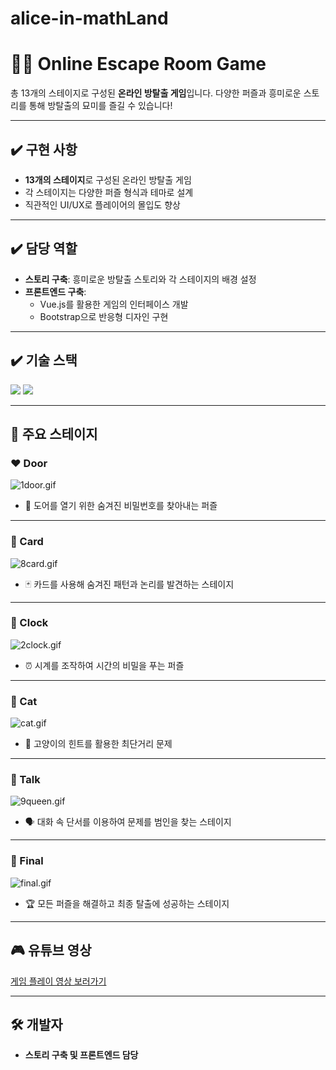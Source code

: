 # alice-in-mathLand

# 🕵️‍♂️ Online Escape Room Game

총 13개의 스테이지로 구성된 **온라인 방탈출 게임**입니다. 다양한 퍼즐과 흥미로운 스토리를 통해 방탈출의 묘미를 즐길 수 있습니다!

---

## ✔️ 구현 사항

- **13개의 스테이지**로 구성된 온라인 방탈출 게임
- 각 스테이지는 다양한 퍼즐 형식과 테마로 설계
- 직관적인 UI/UX로 플레이어의 몰입도 향상

---

## ✔️ 담당 역할

- **스토리 구축**: 흥미로운 방탈출 스토리와 각 스테이지의 배경 설정
- **프론트엔드 구축**: 
  - Vue.js를 활용한 게임의 인터페이스 개발
  - Bootstrap으로 반응형 디자인 구현

---

## ✔️ 기술 스택

<img src="https://img.shields.io/badge/javascript-F7DF1E?style=for-the-badge&logo=javascript&logoColor=black">
<img src="https://img.shields.io/badge/jquery-0769AD?style=for-the-badge&logo=jquery&logoColor=white">


---

## 🌟 주요 스테이지

### ❤️ Door
![1door.gif](images/1door.gif)
- 🔑 도어를 열기 위한 숨겨진 비밀번호를 찾아내는 퍼즐

---

### 🧡 Card
![8card.gif](images/8card.gif)
- 🃏 카드를 사용해 숨겨진 패턴과 논리를 발견하는 스테이지

---

### 💜 Clock
![2clock.gif](images/2clock.gif)
- ⏰ 시계를 조작하여 시간의 비밀을 푸는 퍼즐

---

### 💚 Cat
![cat.gif](images/cat.gif)
- 🐾 고양이의 힌트를 활용한 최단거리 문제

---

### 💛 Talk
![9queen.gif](images/9queen.gif)
- 🗣️ 대화 속 단서를 이용하여 문제를 범인을 찾는 스테이지

---

### 💚 Final
![final.gif](images/final.gif)
- 🏆 모든 퍼즐을 해결하고 최종 탈출에 성공하는 스테이지

---

## 🎮 유튜브 영상

[게임 플레이 영상 보러가기](https://www.youtube.com/watch?v=bX1xGlFm-a8)

---

## 🛠️ 개발자

- **스토리 구축 및 프론트엔드 담당**
